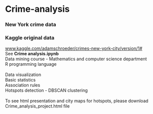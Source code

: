 # Crime-analysis
### New York crime data
### Kaggle original data
www.kaggle.com/adamschroeder/crimes-new-york-city/version/1# <br>
See **Crime analysis.ipynb** <br>
Data mining course - Mathematics and computer science department<br>
R programming language <br><br>
Data visualization <br>
Basic statistics <br>
Association rules <br>
Hotspots detection - DBSCAN clustering<br><br>
To see html presentation and city maps for hotspots, please download Crime_analysis_project.html file
